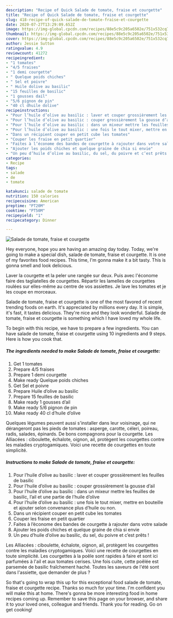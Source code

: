 ```yaml
---
description: "Recipe of Quick Salade de tomate, fraise et courgette"
title: "Recipe of Quick Salade de tomate, fraise et courgette"
slug: 418-recipe-of-quick-salade-de-tomate-fraise-et-courgette
date: 2020-07-27T13:29:09.652Z
image: https://img-global.cpcdn.com/recipes/88e5c9c205a6502e/751x532cq70/salade-de-tomate-fraise-et-courgette-photo-principale-de-la-recette.jpg
thumbnail: https://img-global.cpcdn.com/recipes/88e5c9c205a6502e/751x532cq70/salade-de-tomate-fraise-et-courgette-photo-principale-de-la-recette.jpg
cover: https://img-global.cpcdn.com/recipes/88e5c9c205a6502e/751x532cq70/salade-de-tomate-fraise-et-courgette-photo-principale-de-la-recette.jpg
author: Jessie Sutton
ratingvalue: 4.9
reviewcount: 41272
recipeingredient:
- "1 tomates"
- "4/5 fraises"
- "1 demi courgette"
- " Quelque poids chiches"
- " Sel et poivre"
- " Huile dolive au basilic"
- "15 feuilles de basilic"
- "1 gousses dail"
- "5/6 pignon de pin"
- "40 cl dhuile dolive"
recipeinstructions:
- "Pour l’huile d’olive au basilic : laver et couper grossièrement les feuilles de basilic"
- "Pour l’huile d’olive au basilic : couper grossièrement la gousse d’ail"
- "Pour l’huile d’olive au basilic : dans un mixeur mettre les feuilles de basilic, l’ail et une partie de l’huile d’olive"
- "Pour l’huile d’olive au basilic : une fois le tout mixer, mettre en bouteille et ajouter selon convenance plus d’huile ou non."
- "Dans un récipient couper en petit cube les tomates"
- "Couper les fraise en petit quartier"
- "Faites à l’économe des bandes de courgette à rajouter dans votre salade"
- "Ajouter les poids chiches et quelque graine de chia si envie"
- "Un peu d’huile d’olive au basilic, du sel, du poivre et c’est prêts !"
categories:
- Recipe
tags:
- salade
- de
- tomate

katakunci: salade de tomate 
nutrition: 150 calories
recipecuisine: American
preptime: "PT20M"
cooktime: "PT50M"
recipeyield: "1"
recipecategory: Dinner

---
```



![Salade de tomate, fraise et courgette](https://img-global.cpcdn.com/recipes/88e5c9c205a6502e/751x532cq70/salade-de-tomate-fraise-et-courgette-photo-principale-de-la-recette.jpg)

Hey everyone, hope you are having an amazing day today. Today, we're going to make a special dish, salade de tomate, fraise et courgette. It is one of my favorites food recipes. This time, I'm gonna make it a bit tasty. This is gonna smell and look delicious.

Laver la courgette et la peler une rangée sur deux. Puis avec l&#39;économe faire des tagliatelles de courgettes. Répartir les lamelles de courgettes roulées sur elles-même au centre de vos assiettes. Je lave les tomates et je les coupe en morceaux.

Salade de tomate, fraise et courgette is one of the most favored of recent trending foods on earth. It's appreciated by millions every day. It is simple, it's fast, it tastes delicious. They're nice and they look wonderful. Salade de tomate, fraise et courgette is something which I have loved my whole life.


To begin with this recipe, we have to prepare a few ingredients. You can have salade de tomate, fraise et courgette using 10 ingredients and 9 steps. Here is how you cook that.

<!--inarticleads1-->

##### The ingredients needed to make Salade de tomate, fraise et courgette:

1. Get 1 tomates
1. Prepare 4/5 fraises
1. Prepare 1 demi courgette
1. Make ready  Quelque poids chiches
1. Get  Sel et poivre
1. Prepare  Huile d’olive au basilic
1. Prepare 15 feuilles de basilic
1. Make ready 1 gousses d’ail
1. Make ready 5/6 pignon de pin
1. Make ready 40 cl d’huile d’olive


Quelques légumes peuvent aussi s&#39;installer dans leur voisinage, qui ne dérangeront pas les pieds de tomates : asperge, carotte, céleri, poireau, radis, salades, épinards. De bons compagnons pour la courgette. Les Alliacées : ciboulette, échalote, oignon, ail, protègent les courgettes contre les maladies cryptogamiques. Voici une recette de courgettes en toute simplicité. 

<!--inarticleads2-->

##### Instructions to make Salade de tomate, fraise et courgette:

1. Pour l’huile d’olive au basilic : laver et couper grossièrement les feuilles de basilic
1. Pour l’huile d’olive au basilic : couper grossièrement la gousse d’ail
1. Pour l’huile d’olive au basilic : dans un mixeur mettre les feuilles de basilic, l’ail et une partie de l’huile d’olive
1. Pour l’huile d’olive au basilic : une fois le tout mixer, mettre en bouteille et ajouter selon convenance plus d’huile ou non.
1. Dans un récipient couper en petit cube les tomates
1. Couper les fraise en petit quartier
1. Faites à l’économe des bandes de courgette à rajouter dans votre salade
1. Ajouter les poids chiches et quelque graine de chia si envie
1. Un peu d’huile d’olive au basilic, du sel, du poivre et c’est prêts !


Les Alliacées : ciboulette, échalote, oignon, ail, protègent les courgettes contre les maladies cryptogamiques. Voici une recette de courgettes en toute simplicité. Les courgettes à la poêle sont rapides à faire et sont ici parfumées à l&#39;ail et aux tomates cerises. Une fois cuite, cette poêlée est parsemée de basilic fraîchement haché. Toutes les saveurs de l&#39;été sont dans l&#39;assiette, que demander de plus ? 

So that's going to wrap this up for this exceptional food salade de tomate, fraise et courgette recipe. Thanks so much for your time. I'm confident you will make this at home. There's gonna be more interesting food in home recipes coming up. Remember to save this page on your browser, and share it to your loved ones, colleague and friends. Thank you for reading. Go on get cooking!
